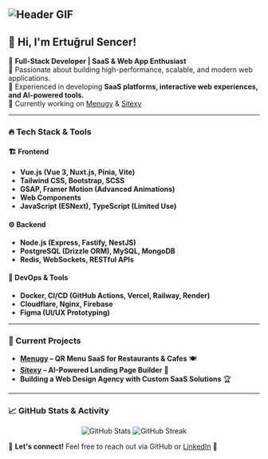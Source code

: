 ## ![Header GIF]([https://media.giphy.com/media/qgQUggAC3Pfv687qPC/giphy.gif](https://giphy.com/gifs/PizzaNinjas-programmer-pizza-ninjas-pizzaninjas-78XCFBGOlS6keY1Bil))

## 👋 Hi, I'm Ertuğrul Sencer!

🚀 **Full-Stack Developer | SaaS & Web App Enthusiast**  
🔹 Passionate about building high-performance, scalable, and modern web applications.  
🔹 Experienced in developing **SaaS platforms, interactive web experiences, and AI-powered tools.**  
🔹 Currently working on [Menugy](https://menugy.com) & [Sitexy](https://sitexy.com) 

---

### 🔥 Tech Stack & Tools

#### 🏗 **Frontend**
- **Vue.js (Vue 3, Nuxt.js, Pinia, Vite)**
- **Tailwind CSS, Bootstrap, SCSS**
- **GSAP, Framer Motion (Advanced Animations)**
- **Web Components**
- **JavaScript (ESNext), TypeScript (Limited Use)**

#### ⚙ **Backend**
- **Node.js (Express, Fastify, NestJS)**
- **PostgreSQL (Drizzle ORM), MySQL, MongoDB**
- **Redis, WebSockets, RESTful APIs**

#### 🔧 **DevOps & Tools**
- **Docker, CI/CD (GitHub Actions, Vercel, Railway, Render)**
- **Cloudflare, Nginx, Firebase**
- **Figma (UI/UX Prototyping)**

---

### 📌 Current Projects
- **[Menugy](https://menugy.com) – QR Menu SaaS for Restaurants & Cafes** 🍽️
- **[Sitexy](https://sitexy.com) – AI-Powered Landing Page Builder** 🚀
- **Building a Web Design Agency with Custom SaaS Solutions** 🏆

---

### 📈 GitHub Stats & Activity
<p align="center">
  <img src="https://github-readme-stats.vercel.app/api?username=ertugrulsencer&show_icons=true&theme=radical" alt="GitHub Stats" />
  <img src="https://github-readme-streak-stats.herokuapp.com/?user=ertugrulsencer&theme=radical" alt="GitHub Streak" />
</p>

📩 **Let's connect!** Feel free to reach out via GitHub or [LinkedIn](#) 🚀
